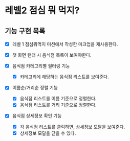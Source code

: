 # 레벨2 점심 뭐 먹지?

## 기능 구현 목록

- [x] 레벨 1 점심뭐먹지 미션에서 작성한 마크업을 재사용한다.
- [x] 첫 화면 랜더 시 음식점 목록이 보여야한다.

- [x] 음식점 카테고리별 필터링 기능

  - [x] 카테고리에 해당하는 음식점 리스트를 보여준다.

- [x] 이름순/거리순 정렬 기능

  - [x] 음식점 리스트를 이름 기준으로 정렬한다.
  - [x] 음식점 리스트를 거리 기준으로 정렬한다.

- [x] 음식점 상세정보 확인 기능

  - [x] 각 음식점 리스트를 클릭하면, 상세정보 모달을 보여준다.
  - [x] 상세정보 모달을 닫을 수 있다.
